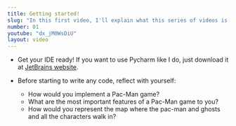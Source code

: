 ```yaml
---
title: Getting started!
slug: "In this first video, I'll explain what this series of videos is about and what our first steps are!"
number: 01
youtube: "dx_jM0WsDiU"
layout: video
---
```


* Get your IDE ready! If you want to use Pycharm like I do, just download it at [JetBrains website](https://www.jetbrains.com/pycharm/).

* Before starting to write any code, reflect with yourself:
	* How would you implement a Pac-Man game?
	* What are the most important features of a Pac-Man game to you?
	* How would you represent the map where the pac-man and ghosts and all the characters walk in?
